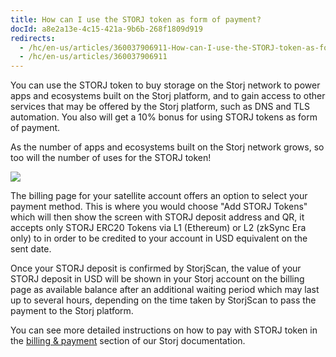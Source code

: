 ```yaml
---
title: How can I use the STORJ token as form of payment?
docId: a8e2a13e-4c15-421a-9b6b-268f1809d919
redirects:
  - /hc/en-us/articles/360037906911-How-can-I-use-the-STORJ-token-as-form-of-payment
  - /hc/en-us/articles/360037906911
---
```

You can use the STORJ token to buy storage on the Storj network to power apps and ecosystems built on the Storj platform, and to gain access to other services that may be offered by the Storj platform, such as DNS and TLS automation. You also will get a 10% bonus for using STORJ tokens as form of payment. 

As the number of apps and ecosystems built on the Storj network grows, so too will the number of uses for the STORJ token!

![](https://link.storjshare.io/raw/jua7rls6hkx5556qfcmhrqed2tfa/docs/images/mceclip0.png)

The billing page for your satellite account offers an option to select your payment method. This is where you would choose "Add STORJ Tokens" which will then show the screen with STORJ deposit address and QR, it accepts only STORJ ERC20 Tokens via L1 (Ethereum) or L2 (zkSync Era only) to in order to be credited to your account in USD equivalent on the sent date.

Once your STORJ deposit is confirmed by StorjScan, the value of your STORJ deposit in USD will be shown in your Storj account on the billing page as available balance after an additional waiting period which may last up to several hours, depending on the time taken by StorjScan to pass the payment to the Storj platform.

You can see more detailed instructions on how to pay with STORJ token in the [billing & payment](docId:Hurx0SirlRp_O5aUzew7_) section of our Storj documentation.
